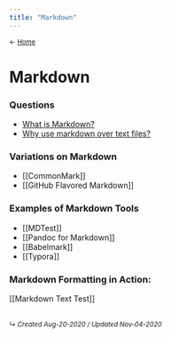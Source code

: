 ```yaml
---
title: "Markdown"
---
```


<small>← [Home](../page-1.md)</small>

# Markdown

### Questions
- [What is Markdown?](/what-is-markdown)
- [Why use markdown over text files?](/markdown-over-text-files)

### Variations on Markdown

- [[CommonMark]]
- [[GitHub Flavored Markdown]]

### Examples of Markdown Tools

- [[MDTest]]
- [[Pandoc for Markdown]]
- [[Babelmark]]
- [[Typora]]

### Markdown Formatting in Action: 
[[Markdown Text Test]]

<br>
<small>↳ <i>Created Aug-20-2020 / Updated Nov-04-2020</i></small>
